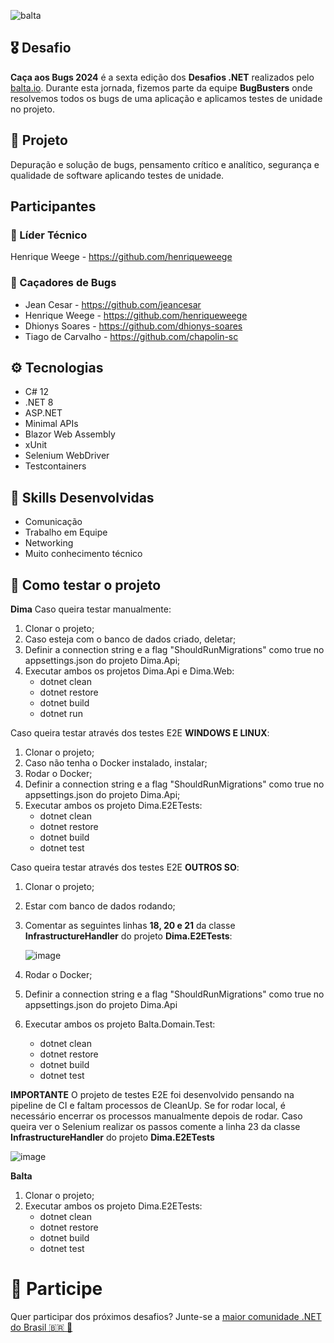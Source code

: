 ![balta](https://baltaio.blob.core.windows.net/static/images/dark/balta-logo.svg)

## 🎖️ Desafio
**Caça aos Bugs 2024** é a sexta edição dos **Desafios .NET** realizados pelo [balta.io](https://balta.io). Durante esta jornada, fizemos parte da equipe __BugBusters__ onde resolvemos todos os bugs de uma aplicação e aplicamos testes de unidade no projeto.

## 📱 Projeto
Depuração e solução de bugs, pensamento crítico e analítico, segurança e qualidade de software aplicando testes de unidade.

## Participantes
### 🚀 Líder Técnico
Henrique Weege - https://github.com/henriqueweege

### 👻 Caçadores de Bugs
* Jean Cesar - https://github.com/jeancesar
* Henrique Weege - https://github.com/henriqueweege
* Dhionys Soares - https://github.com/dhionys-soares
* Tiago de Carvalho - https://github.com/chapolin-sc

## ⚙️ Tecnologias
* C# 12
* .NET 8
* ASP.NET
* Minimal APIs
* Blazor Web Assembly
* xUnit
* Selenium WebDriver
* Testcontainers

## 🥋 Skills Desenvolvidas
* Comunicação
* Trabalho em Equipe
* Networking
* Muito conhecimento técnico

## 🧪 Como testar o projeto

**Dima**
Caso queira testar manualmente:
1. Clonar o projeto;
2. Caso esteja com o banco de dados criado, deletar;
3. Definir a connection string e a flag "ShouldRunMigrations" como true no appsettings.json do projeto Dima.Api;
5. Executar ambos os projetos Dima.Api e Dima.Web:
   - dotnet clean
   - dotnet restore
   - dotnet build
   - dotnet run

Caso queira testar através dos testes E2E **WINDOWS E LINUX**:
1. Clonar o projeto;
2. Caso não tenha o Docker instalado, instalar;
3. Rodar o Docker;
4. Definir a connection string e a flag "ShouldRunMigrations" como true no appsettings.json do projeto Dima.Api;
5. Executar ambos os projeto Dima.E2ETests:
   - dotnet clean
   - dotnet restore
   - dotnet build
   - dotnet test

Caso queira testar através dos testes E2E **OUTROS SO**:
1. Clonar o projeto;
2. Estar com banco de dados rodando;
3. Comentar as seguintes linhas **18, 20 e 21** da classe **InfrastructureHandler** do projeto **Dima.E2ETests**:
   
   ![image](https://github.com/user-attachments/assets/f2270702-4143-48af-9eb9-06f41fc1fc54)

4. Rodar o Docker;
5. Definir a connection string e a flag "ShouldRunMigrations" como true no appsettings.json do projeto Dima.Api
6. Executar ambos os projeto Balta.Domain.Test:
   - dotnet clean
   - dotnet restore
   - dotnet build
   - dotnet test


**IMPORTANTE**
O projeto de testes E2E foi desenvolvido pensando na pipeline de CI e faltam processos de CleanUp. Se for rodar local, é necessário encerrar os processos manualmente depois de rodar.
Caso queira ver o Selenium realizar os passos comente a linha 23 da classe **InfrastructureHandler** do projeto **Dima.E2ETests**

![image](https://github.com/user-attachments/assets/6d559e19-5660-4fed-a37b-449a43500666)


**Balta**
1. Clonar o projeto;
2. Executar ambos os projeto Dima.E2ETests:
   - dotnet clean
   - dotnet restore
   - dotnet build
   - dotnet test
# 💜 Participe
Quer participar dos próximos desafios? Junte-se a [maior comunidade .NET do Brasil 🇧🇷 💜](https://balta.io/discord)
